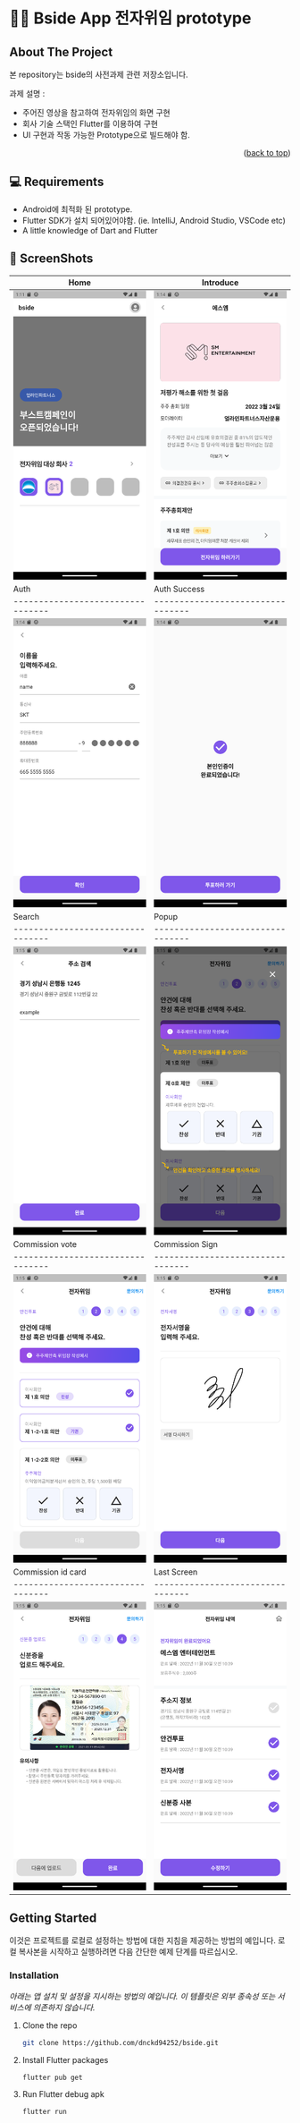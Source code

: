 # 📖📖 Bside App 전자위임 prototype

## About The Project

본 repository는 bside의 사전과제 관련 저장소입니다.

과제 설명 :
* 주어진 영상을 참고하여 전자위임의 화면 구현
* 회사 기술 스택인 Flutter를 이용하여 구현
* UI 구현과 작동 가능한 Prototype으로 빌드해야 함.

<p align="right">(<a href="#readme-top">back to top</a>)</p>


## 💻 Requirements

- Android에 최적화 된 prototype.
- Flutter SDK가 설치 되어있어야함. (ie. IntelliJ, Android Studio, VSCode etc)
- A little knowledge of Dart and Flutter

## 📸 ScreenShots


| Home                             | Introduce                              |
| --------------------------------- | --------------------------------- |
| <img src="assets/capture/1.png" width="400">  | <img src="assets/capture/2.png" width="400">  |
| Auth                             | Auth Success                              |
| --------------------------------- | --------------------------------- |
| <img src="assets/capture/3.png" width="400">  | <img src="assets/capture/4.png" width="400">  |
| Search                             | Popup                              |
| --------------------------------- | --------------------------------- |
| <img src="assets/capture/5.png" width="400">  | <img src="assets/capture/6.png" width="400">  |
| Commission vote                           | Commission Sign                              |
| --------------------------------- | --------------------------------- |
| <img src="assets/capture/7.png" width="400">  | <img src="assets/capture/8.png" width="400">  |
| Commission id card                           | Last Screen                              |
| --------------------------------- | --------------------------------- |
| <img src="assets/capture/9.png" width="400">  | <img src="assets/capture/10.png" width="400">  |


<!-- GETTING STARTED -->
## Getting Started

이것은 프로젝트를 로컬로 설정하는 방법에 대한 지침을 제공하는 방법의 예입니다. 로컬 복사본을 시작하고 실행하려면 다음 간단한 예제 단계를 따르십시오.


### Installation

_아래는 앱 설치 및 설정을 지시하는 방법의 예입니다. 이 템플릿은 외부 종속성 또는 서비스에 의존하지 않습니다._

1. Clone the repo
   ```sh
   git clone https://github.com/dnckd94252/bside.git
   ```
2. Install Flutter packages
   ```sh
   flutter pub get
   ```
3. Run Flutter debug apk
   ```sh
   flutter run
   ```
